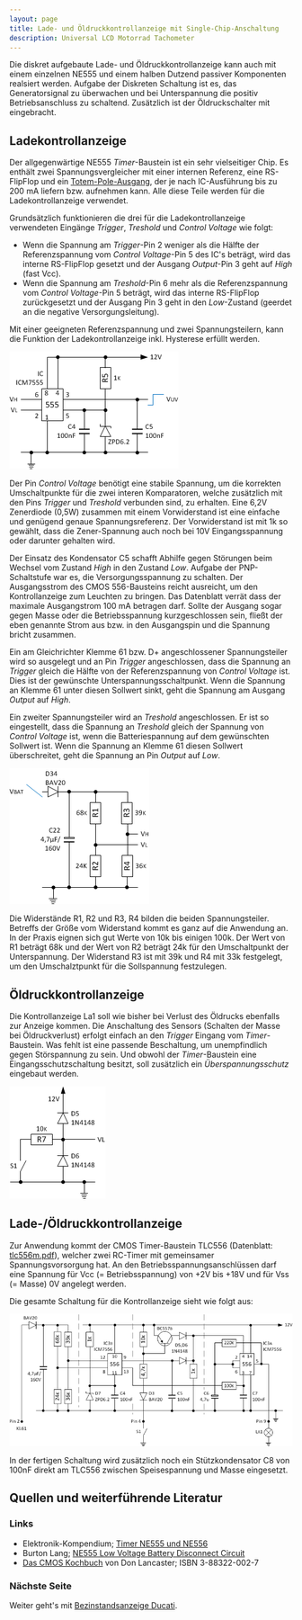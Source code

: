 ```yaml
---
layout: page
title: Lade- und Öldruckkontrollanzeige mit Single-Chip-Anschaltung
description: Universal LCD Motorrad Tachometer
---
```


Die diskret aufgebaute Lade- und Öldruckkontrollanzeige kann auch mit einem einzelnen NE555 und einem halben Dutzend passiver Komponenten realsiert werden. Aufgabe der Diskreten Schaltung ist es, das Generatorsignal zu überwachen und bei Unterspannung die positiv Betriebsanschluss zu schaltend. Zusätzlich ist der Öldruckschalter mit eingebracht.

## Ladekontrollanzeige
Der allgegenwärtige NE555 _Timer_-Baustein ist ein sehr vielseitiger Chip. Es enthält zwei Spannungsvergleicher mit einer internen Referenz, eine RS-FlipFlop und ein [Totem-Pole-Ausgang](http://de.wikipedia.org/wiki/Totem-Pole-Ausgang), der je nach IC-Ausführung bis zu 200 mA liefern bzw. aufnehmen kann. Alle diese Teile werden für die Ladekontrollanzeige verwendet.

Grundsätzlich funktionieren die drei für die Ladekontrollanzeige verwendeten Eingänge _Trigger_, _Treshold_ und _Control Voltage_ wie folgt:
- Wenn die Spannung am _Trigger_-Pin 2 weniger als die Hälfte der Referenzspannung vom _Control Voltage_-Pin 5 des IC's beträgt, wird das interne RS-FlipFlop gesetzt und der Ausgang _Output_-Pin 3 geht auf _High_ (fast Vcc).
- Wenn die Spannung am _Treshold_-Pin 6 mehr als die Referenzspannung vom _Control Voltage_-Pin 5 beträgt, wird das interne RS-FlipFlop zurückgesetzt und der Ausgang Pin 3 geht in den _Low_-Zustand (geerdet an die negative Versorgungsleitung).

Mit einer geeigneten Referenzspannung und zwei Spannungsteilern, kann die Funktion der Ladekontrollanzeige inkl. Hysterese erfüllt werden. 

![Kontrollanzeige NE555 Abb.1](../images/Kontrollanzeige_mit_555_1.png)

Der Pin _Control Voltage_ benötigt eine stabile Spannung, um die korrekten Umschaltpunkte für die zwei interen Komparatoren, welche zusätzlich mit den Pins _Trigger_ und _Treshold_ verbunden sind, zu erhalten. Eine 6,2V Zenerdiode (0,5W) zusammen mit einem Vorwiderstand ist eine einfache und genügend genaue Spannungsreferenz. Der Vorwiderstand ist mit 1k so gewählt, dass die Zener-Spannung auch noch bei 10V Eingangsspannung oder darunter gehalten wird.

Der Einsatz des Kondensator C5 schafft Abhilfe gegen Störungen beim Wechsel vom Zustand _High_ in den Zustand _Low_. Aufgabe der PNP-Schaltstufe war es, die Versorgungsspannung zu schalten. Der Ausgangsstrom des CMOS 556-Bausteins reicht ausreicht, um den Kontrollanzeige zum Leuchten zu bringen. Das Datenblatt verrät dass der maximale Ausgangstrom 100 mA betragen darf. Sollte der Ausgang sogar gegen Masse oder die Betriebsspannung kurzgeschlossen sein, fließt der eben genannte Strom aus bzw. in den Ausgangspin und die Spannung bricht zusammen.

Ein am Gleichrichter Klemme 61 bzw. D+ angeschlossener Spannungsteiler wird so ausgelegt und an Pin _Trigger_ angeschlossen, dass die Spannung an _Trigger_ gleich die Hälfte von der Referenzspannung von _Control Voltage_ ist. Dies ist der gewünschte Unterspannungsschaltpunkt. Wenn die Spannung an Klemme 61 unter diesen Sollwert sinkt, geht die Spannung am Ausgang _Output_ auf _High_.

Ein zweiter Spannungsteiler wird an _Treshold_ angeschlossen. Er ist so eingestellt, dass die Spannung an _Treshold_ gleich der Spannung von _Control Voltage_ ist, wenn die Batteriespannung auf dem gewünschten Sollwert ist. Wenn die Spannung an Klemme 61 diesen Sollwert überschreitet, geht die Spannung an Pin  _Output_ auf _Low_.

![Kontrollanzeige NE555 Abb.2](../images/Kontrollanzeige_mit_555_2.png)

Die Widerstände R1, R2 und R3, R4 bilden die beiden Spannungsteiler. Betreffs der Größe vom Widerstand kommt es ganz auf die Anwendung an. In der Praxis eignen sich gut Werte von 10k bis einigen 100k. Der Wert von R1 beträgt 68k und der Wert von R2 beträgt 24k für den Umschaltpunkt der Unterspannung. Der Widerstand R3 ist mit 39k und R4 mit 33k festgelegt, um den Umschalztpunkt für die Sollspannung festzulegen.

## Öldruckkontrollanzeige
Die Kontrollanzeige La1 soll wie bisher bei Verlust des Öldrucks ebenfalls zur Anzeige kommen. Die Anschaltung des Sensors (Schalten der Masse bei Öldruckverlust) erfolgt einfach an den _Trigger_ Eingang vom _Timer_-Baustein. Was fehlt ist eine passende Beschaltung, um unempfindlich gegen Störspannung zu sein. Und obwohl der _Timer_-Baustein eine Eingangsschutzschaltung besitzt, soll zusätzlich ein _Überspannungsschutz_ eingebaut werden. 

![Kontrollanzeige NE555 Abb.3](../images/Kontrollanzeige_mit_555_3.png)

## Lade-/Öldruckkontrollanzeige
Zur Anwendung kommt der CMOS Timer-Baustein TLC556 (Datenblatt: [tlc556m.pdf](http://www.ti.com/lit/gpn/tlc556m)), welcher zwei RC-Timer mit gemeinsamer Spannungsvorsorgung hat. An den Betriebsspannungsanschlüssen darf eine Spannung für Vcc (= Betriebsspannung) von +2V bis +18V und für Vss (= Masse) 0V angelegt werden.

Die gesamte Schaltung für die Kontrollanzeige sieht wie folgt aus:

![Kontrollanzeige (CMOS TLC556)](../images/Kontrollanzeige_556.png)

In der fertigen Schaltung wird zusätzlich noch ein Stützkondensator C8 von 100nF direkt am TLC556 zwischen Speisespannung und Masse eingesetzt.

## Quellen und weiterführende Literatur

### Links
- Elektronik-Kompendium; [Timer NE555 und NE556](https://www.elektronik-kompendium.de/sites/bau/0206115.htm)
- Burton Lang; [NE555 Low Voltage Battery Disconnect Circuit](http://www.gorum.ca/lvdisc.html)
- [Das CMOS Kochbuch](https://www.amazon.de/Das-CMOS-Kochbuch-Don-Lancaster/dp/3883220027) von Don Lancaster; ISBN 3-88322-002-7

### Nächste Seite
Weiter geht's mit [Bezinstandsanzeige Ducati](benzinstandsanzeige.html).
